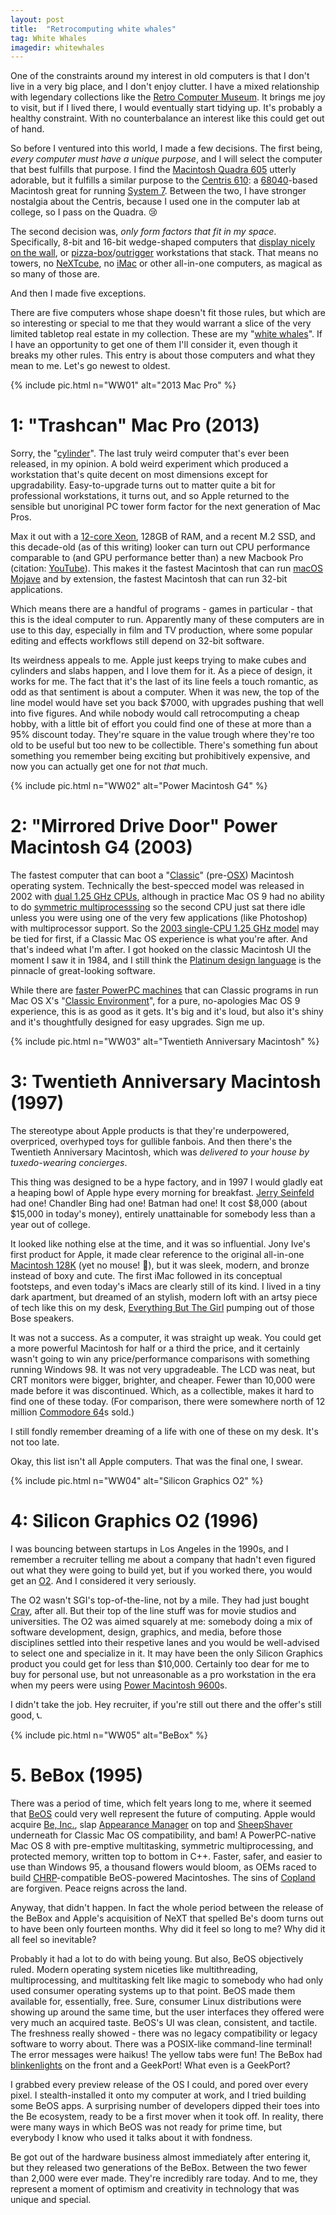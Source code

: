 ```yaml
---
layout: post
title:  "Retrocomputing white whales"
tag: White Whales
imagedir: whitewhales
---
```


One of the constraints around my interest in old computers is that I don't live in a very big place, and I don't  enjoy clutter. I have a mixed relationship with legendary collections like the [Retro Computer Museum](https://retrocomputermuseum.co.uk/). It brings me joy to visit, but if I lived there, I would eventually start tidying up. It's probably a healthy constraint. With no counterbalance an interest like this could get out of hand.

So before I ventured into this world, I made a few decisions. The first being, *every computer must have a unique purpose*, and I will select the computer that best fulfills that purpose. I find the [Macintosh Quadra 605](https://en.wikipedia.org/wiki/Macintosh_Quadra_605#/media/File:Macintosh_quadra_605_warm.jpg) utterly adorable, but it fulfills a similar purpose to the [Centris 610](https://en.wikipedia.org/wiki/Macintosh_Quadra_610): a [68040](https://en.wikipedia.org/wiki/Motorola_68040)-based Macintosh great for running [System 7](https://en.wikipedia.org/wiki/System_7). Between the two, I have stronger nostalgia about the Centris, because I used one in the computer lab at college, so I pass on the Quadra. 😢

The second decision was, *only form factors that fit in my space*. Specifically, 8-bit and 16-bit wedge-shaped computers that [display nicely on the wall](/2023/01/08/collection-display.html), or [pizza-box](https://en.wikipedia.org/wiki/Pizza_box_form_factor)/[outrigger](https://en.wikipedia.org/wiki/Outrigger_Macintosh) workstations that stack. That means no towers, no [NeXTcube](https://en.wikipedia.org/wiki/NeXTcube), no [iMac](https://en.wikipedia.org/wiki/IMac_G3) or other all-in-one computers, as magical as so many of those are.

And then I made five exceptions.

There are five computers whose shape doesn't fit those rules, but which are so interesting or special to me that they would warrant a slice of the very limited tabletop real estate in my collection. These are my "[white whales](https://en.wikipedia.org/wiki/Moby-Dick)". If I have an opportunity to get one of them I'll consider it, even though it breaks my other rules. This entry is about those computers and what they mean to me. Let's go newest to oldest.

{% include pic.html n="WW01" alt="2013 Mac Pro" %}

# 1: "Trashcan" Mac Pro (2013)

Sorry, the "[cylinder](https://en.wikipedia.org/wiki/Mac_Pro#Cylinder_(2013))". The last truly weird computer that's ever been released, in my opinion. A bold weird experiment which produced a workstation that's quite decent on most dimensions except for upgradability. Easy-to-upgrade turns out to matter quite a bit for professional workstations, it turns out, and so Apple returned  to the sensible but unoriginal PC tower form factor for the next generation of Mac Pros.

Max it out with a [12-core Xeon](https://ark.intel.com/content/www/us/en/ark/products/75283/intel-xeon-processor-e52697-v2-30m-cache-2-70-ghz.html), 128GB of RAM, and a recent M.2 SSD, and this decade-old (as of this writing) looker can turn out CPU performance comparable to (and GPU performance better than) a new Macbook Pro (citation: [YouTube](ttps://www.youtube.com/watch?v=_XaZ2z7FEfA)). This makes it the fastest Macintosh that can run [macOS Mojave](https://en.wikipedia.org/wiki/MacOS_Mojave) and by extension, the fastest Macintosh that can run 32-bit applications.

Which means there are a handful of programs - games in particular - that this is the ideal computer to run. Apparently many of these computers are in use to this day, especially in film and TV production, where some popular editing and effects workflows still depend on 32-bit software.

Its weirdness appeals to me. Apple just keeps trying to make cubes and cylinders and slabs happen, and I love them for it. As a piece of design, it works for me. The fact that it's the last of its line feels a touch romantic, as odd as that sentiment is about a computer. When it was new, the top of the line model would have set you back $7000, with upgrades pushing that well into five figures. And while nobody would call retrocomputing a cheap hobby, with a little bit of effort you could find one of these at more than a 95% discount today.  They're square in the value trough where they're too old to be useful but too new to be collectible.  There's something fun about something you remember being exciting but prohibitively expensive, and now you can actually get one for not *that* much.

{% include pic.html n="WW02" alt="Power Macintosh G4" %}

# 2: "Mirrored Drive Door" Power Macintosh G4 (2003)

The fastest computer that can boot a "[Classic](https://en.wikipedia.org/wiki/Classic_Mac_OS)" (pre-[OSX](https://en.wikipedia.org/wiki/MacOS)) Macintosh operating system. Technically the best-specced model was released in 2002 with [dual 1.25 GHz CPUs](https://everymac.com/systems/apple/powermac_g4/specs/powermac_g4_1.25_dp_mdd.html), although in practice Mac OS 9 had no ability to do [symmetric multiprocesssing](https://www.techtarget.com/searchdatacenter/definition/SMP) so the second CPU just sat there idle unless you were using one of the very few applications (like Photoshop) with multiprocessor support. So the [2003 single-CPU 1.25 GHz model](https://everymac.com/systems/apple/powermac_g4/specs/powermac_g4_1.25_mdd.html) may be tied for first, if a Classic Mac OS experience is what you're after. And that's indeed what I'm after. I got hooked on the classic Macintosh UI the moment I saw it in 1984, and I still think the [Platinum design language](https://en.wikipedia.org/wiki/Appearance_Manager) is the pinnacle of great-looking software.

While there are [faster PowerPC machines](https://everymac.com/mac-answers/mac-os-9-classic-support-faq/last-macs-to-support-macos-9-classic.html) that can Classic programs in run Mac OS X's "[Classic Environment](https://en.wikipedia.org/wiki/List_of_macOS_built-in_apps#Classic)", for a pure, no-apologies Mac OS 9 experience, this is as good as it gets. It's big and it's loud, but also it's shiny and it's thoughtfully designed for easy upgrades. Sign me up.

{% include pic.html n="WW03" alt="Twentieth Anniversary Macintosh" %}

# 3: Twentieth Anniversary Macintosh (1997)

The stereotype about Apple products is that they're underpowered, overpriced, overhyped toys for gullible fanbois. And then there's the Twentieth Anniversary Macintosh, which was *delivered to your house by tuxedo-wearing concierges*. 

This thing was designed to be a hype factory, and in 1997 I would gladly eat a heaping bowl of Apple hype every morning for breakfast. [Jerry Seinfeld](https://productplacementblog.com/tv-series/apple-twentieth-anniversary-macintosh-computer-used-by-jerry-in-seinfeld-season-9-episode-9-the-apology-1997/) had one! Chandler Bing had one! Batman had one! It cost $8,000 (about $15,000 in today's money), entirely unattainable for somebody less than a year out of college. 

It looked like nothing else at the time, and it was so influential. Jony Ive's first product for Apple, it made clear reference to the original all-in-one [Macintosh 128K](https://en.wikipedia.org/wiki/Macintosh_128K) (yet no mouse! 🤯), but it was sleek, modern, and bronze instead of boxy and cute. The first iMac followed in its conceptual footsteps, and even today's iMacs are clearly still of its kind. I lived in a tiny dark apartment, but dreamed of an stylish, modern loft with an artsy piece of tech like this on my desk, [Everything But The Girl](https://open.spotify.com/album/2mKMc9g06B2uYTaYRYqpAk) pumping out of those Bose speakers.

It was not a success. As a computer, it was straight up weak. You could get a more powerful Macintosh for half or a third the price, and it certainly wasn't going to win any price/performance comparisons with something running Windows 98. It was not very upgradeable. The LCD was neat, but CRT monitors were bigger, brighter, and cheaper. Fewer than 10,000 were made before it was discontinued. Which, as a collectible, makes it hard to find one of these today. (For comparison, there were somewhere north of 12 million [Commodore 64](https://en.wikipedia.org/wiki/Commodore_64)s sold.)

I still fondly remember dreaming of a life with one of these on my desk. It's not too late.

Okay, this list isn't all Apple computers. That was the final one, I swear.

{% include pic.html n="WW04" alt="Silicon Graphics O2" %}

# 4: Silicon Graphics O2 (1996)

I was bouncing between startups in Los Angeles in the 1990s, and I remember a recruiter telling me about a company that hadn't even figured out what they were going to build yet, but if you worked there, you would get an [O2](http://www.sgistuff.net/hardware/systems/o2.html). And I considered it very seriously.

The O2 wasn't SGI's top-of-the-line, not by a mile. They had just bought [Cray](https://en.wikipedia.org/wiki/Cray), after all. But their top of the line stuff was for movie studios and universities. The O2 was aimed squarely at me: somebody doing a mix of software development, design, graphics, and media, before those disciplines settled into their respetive lanes and you would be well-advised to select one and specialize in it. It may have been the only Silicon Graphics product you could get for less than $10,000. Certainly too dear for me to buy for personal use, but not unreasonable as a pro workstation in the era when my peers were using [Power Macintosh 9600](https://en.wikipedia.org/wiki/Power_Macintosh_9600)s.

I didn't take the job. Hey recruiter, if you're still out there and the offer's still good, 📞.

{% include pic.html n="WW05" alt="BeBox" %}

# 5. BeBox (1995)

There was a period of time, which felt years long to me, where it seemed that [BeOS](https://en.wikipedia.org/wiki/BeOS) could very well represent the future of computing. Apple would acquire [Be, Inc.](https://en.wikipedia.org/wiki/Be_Inc.), slap [Appearance Manager](https://en.wikipedia.org/wiki/Appearance_Manager) on top and [SheepShaver](https://en.wikipedia.org/wiki/SheepShaver) underneath for Classic Mac OS compatibility, and bam! A PowerPC-native Mac OS 8 with pre-emptive multitasking, symmetric multiprocessing, and protected memory, written top to bottom in C++. Faster, safer, and easier to use than Windows 95, a thousand flowers would bloom, as OEMs raced to build [CHRP](https://en.wikipedia.org/wiki/Common_Hardware_Reference_Platform)-compatible BeOS-powered Macintoshes. The sins of [Copland](/2023/03/19/copland.html) are forgiven. Peace reigns across the land.

Anyway, that didn't happen. In fact the whole period between the release of the BeBox and Apple's acquisition of NeXT that spelled Be's doom turns out to have been only fourteen months. Why did it feel so long to me? Why did it all feel so inevitable?

Probably it had a lot to do with being young. But also, BeOS objectively ruled. Modern operating system niceties like multithreading, multiprocessing, and multitasking felt like magic to somebody who had only used consumer operating systems up to that point. BeOS made them available for, essentially, free. Sure, consumer Linux distributions were showing up around the same time, but the user interfaces they offered were very much an acquired taste. BeOS's UI was clean, consistent, and tactile. The freshness really showed - there was no legacy compatibility or legacy software to worry about. There was a POSIX-like command-line terminal! The error messages were haikus! The yellow tabs were fun! The BeBox had [blinkenlights](https://en.wikipedia.org/wiki/Blinkenlights) on the front and a GeekPort! What even is a GeekPort?

I grabbed every preview release of the OS I could, and pored over every pixel. I stealth-installed it onto my computer at work, and I tried building some BeOS apps. A surprising number of developers dipped their toes into the Be ecosystem, ready to be a first mover when it took off. In reality, there were many ways in which BeOS was not ready for prime time, but everybody I know who used it talks about it with fondness.

Be got out of the hardware business almost immediately after entering it, but they released two generations of the BeBox. Between the two fewer than 2,000 were ever made. They're incredibly rare today. And to me, they represent a moment of optimism and creativity in technology that was unique and special.